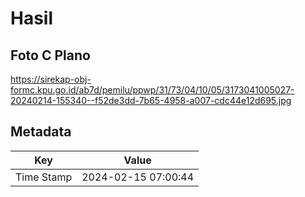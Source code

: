 # Hasil

## Foto C Plano

https://sirekap-obj-formc.kpu.go.id/ab7d/pemilu/ppwp/31/73/04/10/05/3173041005027-20240214-155340--f52de3dd-7b65-4958-a007-cdc44e12d695.jpg


## Metadata

| Key        | Value               |
| ---------- | ------------------- |
| Time Stamp | 2024-02-15 07:00:44 |



